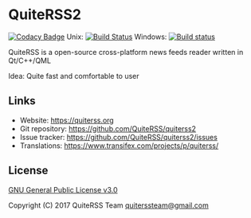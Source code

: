 QuiteRSS2
===============================================================================

[![Codacy Badge](https://api.codacy.com/project/badge/Grade/16fd63f3bf464c679a27dccc4092ebe8)](https://www.codacy.com/app/Funcy-dcm/quiterss2?utm_source=github.com&utm_medium=referral&utm_content=QuiteRSS/quiterss2&utm_campaign=badger)
Unix: [![Build Status](https://travis-ci.org/QuiteRSS/quiterss2.svg?branch=master)](https://travis-ci.org/QuiteRSS/quiterss2)
Windows: [![Build status](https://ci.appveyor.com/api/projects/status/kyc1jsgfd8ifhp73?svg=true)](https://ci.appveyor.com/project/Funcy-dcm/quiterss2)

QuiteRSS is a open-source cross-platform news feeds reader written in Qt/C++/QML

Idea: Quite fast and comfortable to user

Links
-------------------------------------------------------------------------------
* Website: https://quiterss.org
* Git repository: https://github.com/QuiteRSS/quiterss2
* Issue tracker: https://github.com/QuiteRSS/quiterss2/issues
* Translations: https://www.transifex.com/projects/p/quiterss/

License
-------------------------------------------------------------------------------
[GNU General Public License v3.0](https://github.com/QuiteRSS/quiterss2/blob/master/LICENSE)

Copyright (C) 2017 QuiteRSS Team <quiterssteam@gmail.com>
